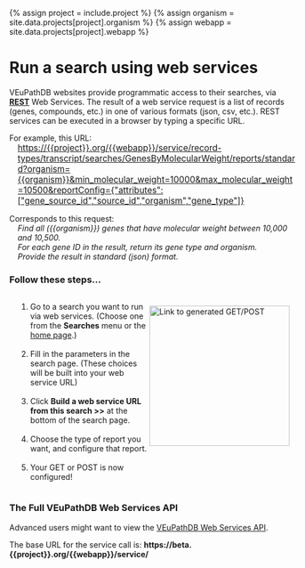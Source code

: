 <style>
.container {
  display: flex;
}
#col-1 {
  flex: 2; margin-left: 1em;
}
#col-2 {
  flex: 1; margin-left: 0;
}
</style>

{% assign project  = include.project %}
{% assign organism  = site.data.projects[project].organism %}
{% assign webapp  = site.data.projects[project].webapp %}

<!-- display wdkModel introduction text -->
<h1>Run a search using web services</h1>

<div class="static-content">

<p>
VEuPathDB websites provide programmatic access to their searches, via <a href="http://www.ics.uci.edu/~fielding/pubs/dissertation/top.htm"><b>REST</b></a> Web Services. 
The result of a web service request is a list of records (genes, compounds, etc.) in one of various formats (json, csv, etc.).
REST services can be executed in a browser by typing a specific URL. 
</p>

<p>
For example, this URL:
<br><span style="position:relative;left:15px;font-size:110%">
<a href='/a/service/record-types/transcript/searches/GenesByMolecularWeight/reports/standard?organism={{organism}}&min_molecular_weight=10000&max_molecular_weight=10500&reportConfig={"attributes":["gene_source_id","source_id","organism","gene_type"]}'>https://{{project}}.org/{{webapp}}/service/record-types/transcript/searches/GenesByMolecularWeight/reports/standard?organism={{organism}}&min_molecular_weight=10000&max_molecular_weight=10500&reportConfig={"attributes":["gene_source_id","source_id","organism","gene_type"]}</a></span>
</p>

<p>Corresponds to this request: 
<br><span style="font-style:italic;position:relative;left:15px;">
Find all ({{organism}}) genes that have molecular weight between 10,000 and 10,500. 
<br>For each gene ID in the result, return its gene type and organism.
<br>Provide the result in standard (json) format.
</span>
</p>

<h3>Follow these steps...</h3>
<div class="container">
  <ol id="col-1">
    <li>Go to a search you want to run via web services. (Choose one from the <b>Searches</b> menu or the <a href="/">home page</a>.)</li> 
    <br>
    <li>Fill in the parameters in the search page.  (These choices will be built into your web service URL)</li>
    <br>
    <li>Click <b>Build a web service URL from this search >></b> at the bottom of the search page.</li>
    <br>
    <li>Choose the type of report you want, and configure that report.</li>
    <br>
    <li>Your GET or POST is now configured!</li>
  </ol>
  <div id="col-2">
    <img style="width: 18em; margin-top: 1.5em;" src="{{ "/assets/images/webservices-linkto.png" | absolute_url }}" alt="Link to generated GET/POST "  />
  </div>
</div>

<h3>The Full VEuPathDB Web Services API</h3>
<p>Advanced users might want to view the <a href="/service-api.html">VEuPathDB Web Services API</a>.</p>
<p>The base URL for the service call is: <b>https://beta.{{project}}.org/{{webapp}}/service/</b></p>

</div>
